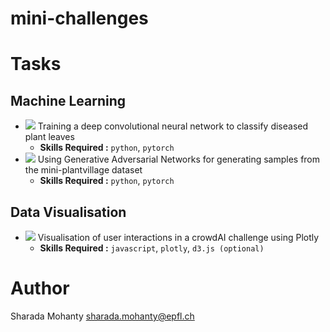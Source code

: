 # mini-challenges

# Tasks

## Machine Learning
* ![](https://img.shields.io/badge/difficulty-easy-brightgreen.svg) Training a deep convolutional neural network to classify diseased plant leaves
  * **Skills Required :** `python`, `pytorch`
* ![](https://img.shields.io/badge/difficulty-hard-red.svg) Using Generative Adversarial Networks for generating samples from the mini-plantvillage dataset
  * **Skills Required :** `python`, `pytorch`

## Data Visualisation
* ![](https://img.shields.io/badge/difficulty-medium-yellow.svg) Visualisation of user interactions in a crowdAI challenge using Plotly
  * **Skills Required :** `javascript`, `plotly`, `d3.js (optional)`


# Author
Sharada Mohanty <sharada.mohanty@epfl.ch>
